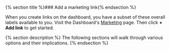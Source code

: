 
{% section title %}### Add a marketing link{% endsection %}

When you create links on the dashboard, you have a subset of these overall labels available to you. Visit the Dashboard's [Marketing](https://dashboard.branch.io/#/marketing) page. Then click **+ Add link** to get started.

{% section description %}
The following sections will walk through various options and their implications.
{% endsection %}